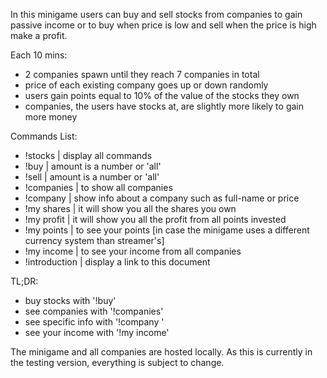 In this minigame users can buy and sell stocks from companies to gain passive income or to buy when price is low and sell when the price is high make a profit.

Each 10 mins:

- 2 companies spawn until they reach 7 companies in total
- price of each existing company goes up or down randomly
- users gain points equal to 10% of the value of the stocks they own
- companies, the users have stocks at, are slightly more likely to gain more money

Commands List:

- !stocks | display all commands
- !buy <company> <amount> | amount is a number or 'all'
- !sell <company> <amount> | amount is a number or 'all'
- !companies | to show all companies
- !company <company> | show info about a company such as full-name or price
- !my shares | it will show you all the shares you own
- !my profit | it will show you all the profit from all points invested
- !my points | to see your points [in case the minigame uses a different currency system than streamer's]
- !my income | to see your income from all companies
- !introduction | display a link to this document

TL;DR:

- buy stocks with '!buy' 
- see companies with '!companies'
- see specific info with '!company <company>'
- see your income with '!my income'


The minigame and all companies are hosted locally.
As this is currently in the testing version, everything is subject to change.